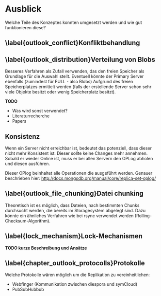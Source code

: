 # Ausblick

Welche Teile des Konzeptes konnten umgesetzt werden und wie gut funktionieren diese?

## \label{outlook_conflict}Konfliktbehandlung

## \label{outlook_distribution}Verteilung von Blobs

Besseres Verfahren als Zufall verwenden, das den freien Speicher als Grundlage für die Auswahl stellt. Eventuell könnte der Primary Server ebenfalls (zumindest für FULL - also Blobs) Aufgrund des freien Speicherplatzes ermittelt werden (falls der erstellende Server schon sehr viele Objekte besitzt oder wenig Speicherplatz besitzt).

__TODO__

* Was wird sonst verwendet?
* Literaturrecherche
* Papers

## Konsistenz

Wenn ein Server nicht erreichbar ist, bedeutet das potenziell, dass dieser nicht mehr Konsistent ist. Dieser sollte keine Changes mehr annehmen. Sobald er wieder Online ist, muss er bei allen Servern den OPLog abholen und diesen ausführen.

Dieser OPlog beinhaltet alle Operationen die ausgeführt werden. Genauer beschrieben hier: <http://docs.mongodb.org/manual/core/replica-set-oplog/>

## \label{outlook_file_chunking}Datei chunking

Theoretisch ist es möglich, dass Dateien, nach bestimmten Chunks durchsucht werden, die bereits im Storagesystem abgelegt sind. Dazu könnte ein ähnliches Verfahren wie bei rsync verwendet werden (Rolling-Checksum-Algorithm).

## \label{lock_mechanism}Lock-Mechanismen

__TODO kurze Beschreibung und Ansätze__ 

## \label{chapter_outlook_protocolls}Protokolle

Welche Protokolle wären möglich um die Replikation zu vereinheitlichen:

* Webfinger (Kommunikation zwischen diespora und symCloud)
* PubSubHubbub
